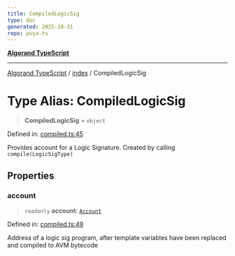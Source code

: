 ```yaml
---
title: CompiledLogicSig
type: doc
generated: 2025-10-31
repo: puya-ts
---
```

[**Algorand TypeScript**](../../README.md)

***

[Algorand TypeScript](../../modules.md) / [index](../README.md) / CompiledLogicSig

# Type Alias: CompiledLogicSig

> **CompiledLogicSig** = `object`

Defined in: [compiled.ts:45](https://github.com/algorandfoundation/puya-ts/blob/main/packages/algo-ts/src/compiled.ts#L45)

Provides account for a Logic Signature. Created by calling `compile(LogicSigType)`

## Properties

### account

> `readonly` **account**: [`Account`](Account.md)

Defined in: [compiled.ts:49](https://github.com/algorandfoundation/puya-ts/blob/main/packages/algo-ts/src/compiled.ts#L49)

Address of a logic sig program, after template variables have been replaced and compiled to AVM bytecode
